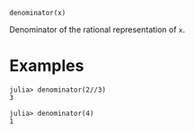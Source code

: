 ```
denominator(x)
```

Denominator of the rational representation of `x`.

# Examples

```jldoctest
julia> denominator(2//3)
3

julia> denominator(4)
1
```
